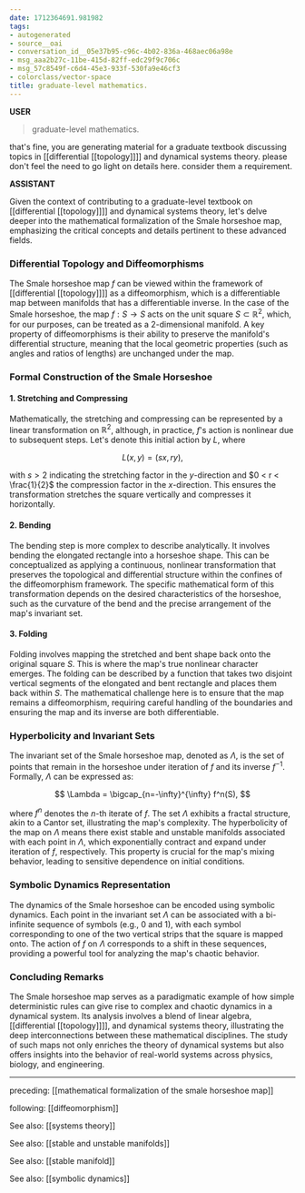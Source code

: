 ```yaml
---
date: 1712364691.981982
tags:
- autogenerated
- source__oai
- conversation_id__05e37b95-c96c-4b02-836a-468aec06a98e
- msg_aaa2b27c-11be-415d-82ff-edc29f9c706c
- msg_57c8549f-c6d4-45e3-933f-530fa9e46cf3
- colorclass/vector-space
title: graduate-level mathematics.
---
```


**USER**

> graduate-level mathematics.

that's fine, you are generating material for a graduate textbook discussing topics in [[differential [[topology]]]] and dynamical systems theory. please don't feel the need to go light on details here. consider them a requirement.


**ASSISTANT**

Given the context of contributing to a graduate-level textbook on [[differential [[topology]]]] and dynamical systems theory, let's delve deeper into the mathematical formalization of the Smale horseshoe map, emphasizing the critical concepts and details pertinent to these advanced fields.

### Differential Topology and Diffeomorphisms

The Smale horseshoe map $f$ can be viewed within the framework of [[differential [[topology]]]] as a diffeomorphism, which is a differentiable map between manifolds that has a differentiable inverse. In the case of the Smale horseshoe, the map $f: S \to S$ acts on the unit square $S \subset \mathbb{R}^2$, which, for our purposes, can be treated as a 2-dimensional manifold. A key property of diffeomorphisms is their ability to preserve the manifold's differential structure, meaning that the local geometric properties (such as angles and ratios of lengths) are unchanged under the map.

### Formal Construction of the Smale Horseshoe

#### 1. Stretching and Compressing

Mathematically, the stretching and compressing can be represented by a linear transformation on $\mathbb{R}^2$, although, in practice, $f$'s action is nonlinear due to subsequent steps. Let's denote this initial action by $L$, where

$$
L(x, y) = (sx, ry),
$$

with $s > 2$ indicating the stretching factor in the $y$-direction and $0 < r < \frac{1}{2}$ the compression factor in the $x$-direction. This ensures the transformation stretches the square vertically and compresses it horizontally.

#### 2. Bending

The bending step is more complex to describe analytically. It involves bending the elongated rectangle into a horseshoe shape. This can be conceptualized as applying a continuous, nonlinear transformation that preserves the topological and differential structure within the confines of the diffeomorphism framework. The specific mathematical form of this transformation depends on the desired characteristics of the horseshoe, such as the curvature of the bend and the precise arrangement of the map's invariant set.

#### 3. Folding

Folding involves mapping the stretched and bent shape back onto the original square $S$. This is where the map's true nonlinear character emerges. The folding can be described by a function that takes two disjoint vertical segments of the elongated and bent rectangle and places them back within $S$. The mathematical challenge here is to ensure that the map remains a diffeomorphism, requiring careful handling of the boundaries and ensuring the map and its inverse are both differentiable.

### Hyperbolicity and Invariant Sets

The invariant set of the Smale horseshoe map, denoted as $\Lambda$, is the set of points that remain in the horseshoe under iteration of $f$ and its inverse $f^{-1}$. Formally, $\Lambda$ can be expressed as:

$$
\Lambda = \bigcap_{n=-\infty}^{\infty} f^n(S),
$$

where $f^n$ denotes the $n$-th iterate of $f$. The set $\Lambda$ exhibits a fractal structure, akin to a Cantor set, illustrating the map's complexity. The hyperbolicity of the map on $\Lambda$ means there exist stable and unstable manifolds associated with each point in $\Lambda$, which exponentially contract and expand under iteration of $f$, respectively. This property is crucial for the map's mixing behavior, leading to sensitive dependence on initial conditions.

### Symbolic Dynamics Representation

The dynamics of the Smale horseshoe can be encoded using symbolic dynamics. Each point in the invariant set $\Lambda$ can be associated with a bi-infinite sequence of symbols (e.g., 0 and 1), with each symbol corresponding to one of the two vertical strips that the square is mapped onto. The action of $f$ on $\Lambda$ corresponds to a shift in these sequences, providing a powerful tool for analyzing the map's chaotic behavior.

### Concluding Remarks

The Smale horseshoe map serves as a paradigmatic example of how simple deterministic rules can give rise to complex and chaotic dynamics in a dynamical system. Its analysis involves a blend of linear algebra, [[differential [[topology]]]], and dynamical systems theory, illustrating the deep interconnections between these mathematical disciplines. The study of such maps not only enriches the theory of dynamical systems but also offers insights into the behavior of real-world systems across physics, biology, and engineering.


---

preceding: [[mathematical formalization of the smale horseshoe map]]  


following: [[diffeomorphism]]

See also: [[systems theory]]


See also: [[stable and unstable manifolds]]


See also: [[stable manifold]]


See also: [[symbolic dynamics]]